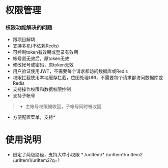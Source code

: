 
# 权限管理
### 权限功能解决的问题
* 跟项目解耦
* 支持多机(不依赖Redis)
* 可控制token有效期或登录有效期
* 帐号置无效后，原token无效
* 修改帐号或密码，原token无效
* 用户验证使用JWT，不需要每个请求都访问数据库或Redis
* 权限拦截使用本地缓存拦截，位图处理URI，不需要每个请求都访问数据库或Redis
* 支持操作权限和数据权限控制
* 支持子帐号
> * 主帐号权限被收回，子帐号同时被收回
* 方便配置菜单，支持*


# 使用说明
* 限定了两级路径，支持大中小权限 * /uriItem/* /uriItem1/uriItem2 /uriItem1/uriItem2?q=1

